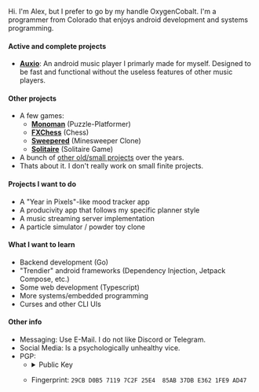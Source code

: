 Hi. I'm Alex, but I prefer to go by my handle OxygenCobalt. I'm a programmer from Colorado that enjoys android development and systems programming.

#### Active and complete projects

- [**Auxio**](https://github.com/OxygenCobalt/Auxio): An android music player I primarly made for myself. Designed to be
fast and functional without the useless features of other music players.

#### Other projects

- A few games:
  - [**Monoman**](https://github.com/OxygenCobalt/monoman) (Puzzle-Platformer)
  - [**FXChess**](https://github.com/OxygenCobalt/FXChess) (Chess)
  - [**Sweepered**](https://github.com/OxygenCobalt/Sweepered) (Minesweeper Clone)
  - [**Solitaire**](https://github.com/OxygenCobalt/Solitaire) (Solitaire Game)
- A bunch of [other old/small projects](https://github.com/OxygenCobalt/Project-Archive) over the years.
- Thats about it. I don't really work on small finite projects.

#### Projects I want to do

- A "Year in Pixels"-like mood tracker app
- A producivity app that follows my specific planner style
- A music streaming server implementation
- A particle simulator / powder toy clone

#### What I want to learn

- Backend development (Go)
- "Trendier" android frameworks (Dependency Injection, Jetpack Compose, etc.)
- Some web development (Typescript)
- More systems/embedded programming
- Curses and other CLI UIs

#### Other info

- Messaging: Use E-Mail. I do not like Discord or Telegram.   
- Social Media: Is a psychologically unhealthy vice.
- PGP:
    - <details><summary>Public Key</summary>
      <p>

      ```
      -----BEGIN PGP PUBLIC KEY BLOCK-----

      mQINBF/bxHYBEAC7Ob7IzdlKJwQVeHANrFSUz2Nf3G7TL4wOEh/swXtKejRU4Nfk
      2S6dNNh0JqibTGJfsbxPb8zYdC0A/TnoelzGiAJiqnxzThiOWIwtP9p162lf6BRa
      w81vMk93AKJ2CJR3w4CDAkbjLZb3fcjpbmTjNv8CwHz03XyUT5s+0szJeg6KfYKG
      8al2fSELHKJ8bPhjpKhrgxN+QPCBPGMz2sk53OSQ3tuWeBh3nzup0+I0tSQnphqE
      MAkpG+/5T68NHbR3igildd6FmBulGAVA89woi5QoEosD5ysfzJc3C//zoE3L1qTa
      c5atERmOZaVUhmybGVWcSlBydR6KzrHhaRRI8me9b8CFoFTtaHkXBNNvF4x2zTc9
      kg1oqV0yA2D+S8/8nVkuoA6arWjanvHNb2RcFUnv2yGpLvag0XS6UznyUUXpAvm3
      jdMPs6QLKeHnIGjq9hlhDH7DMBhcfbpYWEgbO0aAYkC+n8Ie2796SAfVNpiDfAHo
      6LpjrKYfO6Yoe71+t22ZYJuSQO+kQEHDaalM+ncQm1jQHq2Ssl/PC2bJH8zyqsSP
      TIQAi8cqM0utsVs7GBO8mG64YAawZRfnEuYVLHWn+OK6oolQllvtOcwUDr1EgoX/
      oibCct8nUkbr2OhyuVxAKgwEwrZchoV1g/u5a3RyWmwpRVOg2Lo3UN0yUwARAQAB
      tDRBbGV4YW5kZXIgQ2FwZWhhcnQgKE94eWdlbkNvYmFsdCkgPGFsZXhAb3h5Y2Js
      dC5vcmc+iQJRBBMBCAA7AhsDBQsJCAcCBhUKCQgLAgQWAgMBAh4BAheAFiEEKcvQ
      tXEZfC8l5IWrN9vjYh/prUcFAmL4LQUCGQEACgkQN9vjYh/prUeAAA/8DbWlL3sH
      Fc/Ff40t+4RLSEJkMzrKHvlLHQJcfsOvwLG+1wnC+VGOSCL5XT4pcckiBJ8Ra52W
      xQc8jsCKngXyGcpYcG040zAS6x/IRviFrpyW0t3mPMBHI+3oAtwF1o2SIgyP5r04
      Y6Kw3smwA7ji1d7PCZ3C+Isgg2WB+mNxx1aAG+O41Kz7Oc+fLWVNg6J4apw5RBAE
      wyW3SU8iKA0HbzO9JqwxDowY+ehvVQHN1jKKNwD6LHAjYT7/UKfUjRJoBHGZUYa6
      ciJ0y/qx6p8N4aVyudXJeSYO/beqlbU8bKb/jv809ngqzmay76A3NTKqHbT5+DK1
      RpOpNtvJWDhTFuXNaTsdVJpDtgI5mxjjxsMS1Fy+MbP+eFa2mqTdl6p3DBx9RrB0
      8pTad8B9XBDgIvglmFKlmlz4xr6vt417OLqDLVDxSVfv8IO/MC/FSxpWOUXC1O2M
      71yKhShpSp++2d7Rhqzp4ElgyY6WTwWOLxnI/F22CdmwVzFnTDnj9NlNXYm3ZzJQ
      me998cvq09WE6K48gEo6pks6Hl+TffAWfTOhpcoWKmY7xnOI1o33KAoxN4nskpfT
      S2f1H+PHNGOKcNuJW/Ru2sAoojln3I2Ztge+rvFvZGySVyj9uoorsSM4Q3L6/k7t
      Obl+j8KZQHTqhgE0BQKHzWGm/ZvJvOPi8Lu0REFsZXhhbmRlciBDYXBlaGFydCAo
      T3h5Z2VuQ29iYWx0LCBPbGQgRW1haWwpIDxveHljYmx0QGFic3RyYWN0ci5uZXQ+
      iQJOBBMBCAA4FiEEKcvQtXEZfC8l5IWrN9vjYh/prUcFAmL5BroCGwMFCwkIBwIG
      FQoJCAsCBBYCAwECHgECF4AACgkQN9vjYh/prUfPDBAAupIIkwYEPiEDieMQd8Iy
      Om1GipF0EiaexYaLsEFq9RwJB225So0H4re29CgKUxAFVJ+cS2k5iC7ex0IhmSZb
      w4Ygiu2Ne/7xlu7QZa0kPIvJpvWZ9zfWa6yYn6LkgjuMySnPf5L3hDpDVQu3B4Sq
      udhCML0ddRcyunq+MpPXLP0JrAsgllLHIGuyDriy2otDPqNx6rUg5e97GkWlDcsn
      /IBDW6hRGEhFMjqwmuFXfTqooXgLnvyYZDVxBa0Yp07vU6oWeV08obtPJUyfF8Q5
      y9WkoTom2eosVbulgUoeh/JyjS0phA9dkJxDc8up34cIigXwPAnN3pLFlDO+pcHP
      HT7pVXlVH5DJFS+3mD8TFa897md23ZN9PpqnpAVjmRfXqF+li0SCN1vPljleavbE
      YE0CKX6w2g436ZZn/bEKu9bCDByvFmM34QuZJpLZFBh5dIhdzJ3IrNQPGjOpMQua
      5ZXL9gUyjeOrBZwu4HHbui3xR0bSZp6fARMX5w/6Ff4Aido+7wgy48gL61/Xck3R
      hcqZ59Cm/6jqQwqvw5iOUhNBL3ImDmbF/B8EeSFI0IS+1n/3Xh0LGwwShCXTz+3d
      kmldAScYA27i/ir++/OOYf88A6zE5q07Z5RChf25hgyQY2ZHdOgpjm9xowPXzUgM
      L/3KqOOAzSlkKZdpUJOoYpe5Ag0EX9vEdgEQAJ5YBVfDRGCcMM+yQTk/0V3EJS94
      IVZazNBnXU1VavKNuC11YsspxyQvwpuoFnYqwNgv7RKjrH+t8N5U0wf2ledktQ/2
      gFTxrce26/I7HqlsY7MZk1UL0ZX5vMdiJylAYnIfW4D5dKInCyqOy6sMyc5L/shr
      /fNpnnLIXPAs0v83elucSVqc5e8n1bMD2Z5GfP3iNELNPF/j0f/o4joW4jWixQX3
      ua3WdkmupWaF/TjiYxJkJFk72wUsaAeeZ2M3uo0udt2UndQk43QUS2HuYFR7RLB1
      1kN1w66D9ZDW5IWY3vB/0BuSzNmeDC9cuOS3dVt7cVt0dDUR8vI356+1DPa3pK8e
      TZxIK2gnjrcz13OCzIOxaGF6fqMIBlunaxzJ0+5mJOkHpUZ/HdhvMc7Dw1B74vdX
      SGnScBsavlVJtUmhisShqZl7tsSEFVC9Xl5GOjgQWeOXWR2XPw6xb50JlmQZWY+g
      GaIwvpQi6/VVUctce6bImaCUFmKJ1x8BEWOQR3uijuB5wcqRHiLZfq7NIJwmu2Jk
      XM1s6KHNhoy7QrnyrfZka2ACneOCrtpw+CCv1QXzqK4agrLvmz6gEn+3WkspyvhP
      HxJ3Jjkw+eO/NUyw+/yO60K4px1gEE1PN3LDrffYwVXbWw6/+WdasabUBm6EXbhr
      ujCiCCBbxTjPsg5tABEBAAGJAjYEGAEIACAWIQQpy9C1cRl8LyXkhas32+NiH+mt
      RwUCX9vEdgIbDAAKCRA32+NiH+mtR0XFD/0eLpcIKfly4hpGH58N6qzN4mfnwmDT
      K960EEgUYCl/BdmaIzkSWgHR37xa+JDM9KpETZMdskD/vD4M8BqYz918O7VG5as7
      BcBrVT+dZ+3DlbA2YXCryk7vbPGAYQ6JpXSoQYEVAiOvr08SPldarvLGntajuBDt
      Of1UEtJ4RaL+f/W+ev9GGNGcG5nm1TuoczE4mz12PIirs9dy5NDv9BYEOE6TmU18
      0GRabyaJFndFtQCTby65/8nG2fe5QkEScObb109mGTH2Kl6HZRca8ZPOBA8kaBwG
      DOpTv/nlL2b6KSS7QstEfyrdBdWpDO7SAJwwreXaKM4sS6NMGPvIY2Z+zRpQgyoN
      DRFNOwHVCiAiHgsL69Mimy77k7YnHqcldW6E0pRCcRH5Do3s3mE/miVk9G9KekjG
      1WGgTQVIj+oEzwCQ0qmSgAG/MZFv55Atq6rRGUHX448qApBklQBb+xvUIJf6kCj2
      WmHyNLUP2fiaZj2H9nM/i1394NLoHcL+xXaZZMFpItASpT0JdvP1e7rqiC2zNJCQ
      kHJGPqZ93WlDgYFheY0aS5EWkH9Lill8RmWvXJBI8q81H04clUZ0LM6uV6kraaLr
      t/27FE/V6vmKe1H7eLQODASuElojo9xeeK9P1MOa2x9kM41w4zBY9pj727lZvUZy
      Zilq+N/AvTHuHg==
      =h+Gr
      -----END PGP PUBLIC KEY BLOCK-----
      ```
      </p>
      </details>
    - Fingerprint: `29CB D0B5 7119 7C2F 25E4  85AB 37DB E362 1FE9 AD47`
